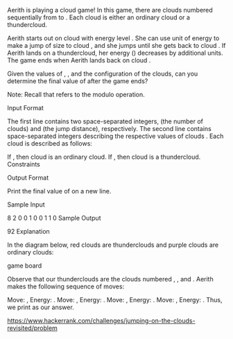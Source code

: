 Aerith is playing a cloud game! In this game, there are  clouds numbered sequentially from  to . Each cloud is either an ordinary cloud or a thundercloud.

Aerith starts out on cloud  with energy level . She can use  unit of energy to make a jump of size  to cloud , and she jumps until she gets back to cloud . If Aerith lands on a thundercloud, her energy () decreases by  additional units. The game ends when Aerith lands back on cloud .

Given the values of , , and the configuration of the clouds, can you determine the final value of  after the game ends?

Note: Recall that  refers to the modulo operation.

Input Format

The first line contains two space-separated integers,  (the number of clouds) and  (the jump distance), respectively. 
The second line contains  space-separated integers describing the respective values of clouds . Each cloud is described as follows:

If , then cloud  is an ordinary cloud.
If , then cloud  is a thundercloud.
Constraints

Output Format

Print the final value of  on a new line.

Sample Input

8 2
0 0 1 0 0 1 1 0
Sample Output

92
Explanation

In the diagram below, red clouds are thunderclouds and purple clouds are ordinary clouds:

game board

Observe that our thunderclouds are the clouds numbered , , and . Aerith makes the following sequence of moves:

Move: , Energy: .
Move: , Energy: .
Move: , Energy: .
Move: , Energy: .
Thus, we print  as our answer.


https://www.hackerrank.com/challenges/jumping-on-the-clouds-revisited/problem
